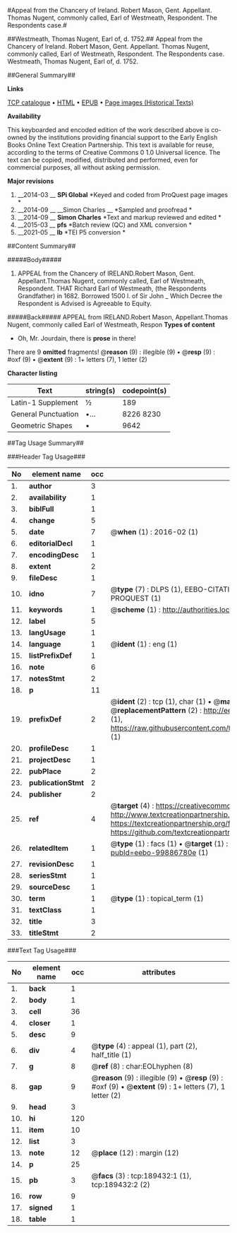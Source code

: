 #Appeal from the Chancery of Ireland. Robert Mason, Gent. Appellant. Thomas Nugent, commonly called, Earl of Westmeath, Respondent. The Respondents case.#

##Westmeath, Thomas Nugent, Earl of, d. 1752.##
Appeal from the Chancery of Ireland. Robert Mason, Gent. Appellant. Thomas Nugent, commonly called, Earl of Westmeath, Respondent. The Respondents case.
Westmeath, Thomas Nugent, Earl of, d. 1752.

##General Summary##

**Links**

[TCP catalogue](http://www.ota.ox.ac.uk/tcp/)  • 
[HTML](http://tei.it.ox.ac.uk/tcp/Texts-HTML/free/B17/B17198.html)  • 
[EPUB](http://tei.it.ox.ac.uk/tcp/Texts-EPUB/free/B17/B17198.epub) • 
[Page images (Historical Texts)](https://historicaltexts.jisc.ac.uk/eebo-99886780e)

**Availability**

This keyboarded and encoded edition of the work described above is co-owned by the
    institutions providing financial support to the Early English Books Online Text Creation
    Partnership. This text is available for reuse, according to the terms of  Creative Commons 0 1.0 Universal
    licence. The text can be copied, modified, distributed and performed, even for commercial
    purposes, all without asking permission.

**Major revisions**

1. __2014-03 __ __SPi Global__ *Keyed and coded from ProQuest page images *
1. __2014-09 __ __Simon Charles __ *Sampled and proofread *
1. __2014-09 __ __Simon Charles__ *Text and markup reviewed and edited *
1. __2015-03 __ __pfs__ *Batch review (QC) and XML conversion *
1. __2021-05 __ __lb__ *TEI P5 conversion *

##Content Summary##

#####Body#####

1. APPEAL from the Chancery of IRELAND.Robert Mason, Gent. Appellant.Thomas Nugent, commonly called, Earl of Westmeath, Respondent.
THAT Richard Earl of Westmeath, (the Respondents Grandfather) in 1682. Borrowed 1500 l. of Sir John 
    _ Which Decree the Respondent is Advised is Agreeable to Equity.

#####Back#####
APPEAL from IRELAND.Robert Mason, Appellant.Thomas Nugent, commonly called Earl of Westmeath, Respon
**Types of content**

  * Oh, Mr. Jourdain, there is **prose** in there!

There are 9 **omitted** fragments! 
 @__reason__ (9) : illegible (9)  •  @__resp__ (9) : #oxf (9)  •  @__extent__ (9) : 1+ letters (7), 1 letter (2)

**Character listing**


|Text|string(s)|codepoint(s)|
|---|---|---|
|Latin-1 Supplement|½|189|
|General Punctuation|•…|8226 8230|
|Geometric Shapes|▪|9642|

##Tag Usage Summary##

###Header Tag Usage###

|No|element name|occ|attributes|
|---|---|---|---|
|1.|__author__|3||
|2.|__availability__|1||
|3.|__biblFull__|1||
|4.|__change__|5||
|5.|__date__|7| @__when__ (1) : 2016-02 (1)|
|6.|__editorialDecl__|1||
|7.|__encodingDesc__|1||
|8.|__extent__|2||
|9.|__fileDesc__|1||
|10.|__idno__|7| @__type__ (7) : DLPS (1), EEBO-CITATION (1), VID (1), EEBO-PROQUEST (1), STC (2), PROQUEST (1)|
|11.|__keywords__|1| @__scheme__ (1) : http://authorities.loc.gov/ (1)|
|12.|__label__|5||
|13.|__langUsage__|1||
|14.|__language__|1| @__ident__ (1) : eng (1)|
|15.|__listPrefixDef__|1||
|16.|__note__|6||
|17.|__notesStmt__|2||
|18.|__p__|11||
|19.|__prefixDef__|2| @__ident__ (2) : tcp (1), char (1)  •  @__matchPattern__ (2) : ([0-9\-]+):([0-9IVX]+) (1), (.+) (1)  •  @__replacementPattern__ (2) : http://eebo.chadwyck.com/downloadtiff?vid=$1&page=$2 (1), https://raw.githubusercontent.com/textcreationpartnership/Texts/master/tcpchars.xml#$1 (1)|
|20.|__profileDesc__|1||
|21.|__projectDesc__|1||
|22.|__pubPlace__|2||
|23.|__publicationStmt__|2||
|24.|__publisher__|2||
|25.|__ref__|4| @__target__ (4) : https://creativecommons.org/publicdomain/zero/1.0/ (1), http://www.textcreationpartnership.org/docs/. (1), https://textcreationpartnership.org/faq/#faq05 (1), https://github.com/textcreationpartnership (1)|
|26.|__relatedItem__|1| @__type__ (1) : facs (1)  •  @__target__ (1) : https://data.historicaltexts.jisc.ac.uk/view?pubId=eebo-99886780e (1)|
|27.|__revisionDesc__|1||
|28.|__seriesStmt__|1||
|29.|__sourceDesc__|1||
|30.|__term__|1| @__type__ (1) : topical_term (1)|
|31.|__textClass__|1||
|32.|__title__|3||
|33.|__titleStmt__|2||


###Text Tag Usage###

|No|element name|occ|attributes|
|---|---|---|---|
|1.|__back__|1||
|2.|__body__|1||
|3.|__cell__|36||
|4.|__closer__|1||
|5.|__desc__|9||
|6.|__div__|4| @__type__ (4) : appeal (1), part (2), half_title (1)|
|7.|__g__|8| @__ref__ (8) : char:EOLhyphen (8)|
|8.|__gap__|9| @__reason__ (9) : illegible (9)  •  @__resp__ (9) : #oxf (9)  •  @__extent__ (9) : 1+ letters (7), 1 letter (2)|
|9.|__head__|3||
|10.|__hi__|120||
|11.|__item__|10||
|12.|__list__|3||
|13.|__note__|12| @__place__ (12) : margin (12)|
|14.|__p__|25||
|15.|__pb__|3| @__facs__ (3) : tcp:189432:1 (1), tcp:189432:2 (2)|
|16.|__row__|9||
|17.|__signed__|1||
|18.|__table__|1||
